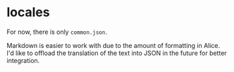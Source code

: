 # locales
For now, there is only `common.json`.

Markdown is easier to work with due to the amount of formatting in Alice. I'd like to offload the translation of the text into JSON in the future for better integration.
